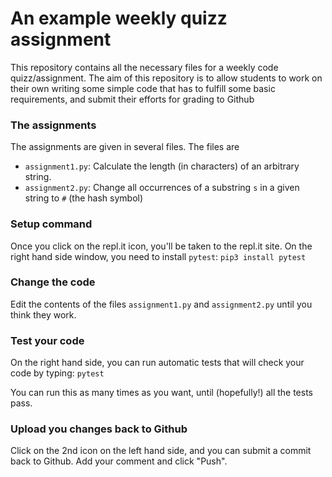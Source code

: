 # An example weekly quizz assignment

This repository contains all the necessary files for a weekly code quizz/assignment. The aim of this repository is to allow students to work on their own writing some simple code that has to fulfill some basic requirements, and submit their efforts for grading to Github


### The assignments
The assignments are given in several files. The files are

* `assignment1.py`: Calculate the length (in characters) of an arbitrary string.
* `assignment2.py`: Change all occurrences of a substring `s` in a given string to `#` (the hash symbol)

### Setup command
Once you click on the repl.it icon, you'll be taken to the repl.it site. On the right hand side window, you need to install `pytest`:
`pip3 install pytest`

### Change the code
Edit the contents of the files `assignment1.py` and `assignment2.py` until you think they work.


### Test your code
On the right hand side, you can run automatic tests that will check your code by typing:
`pytest`

You can run this as many times as you want, until (hopefully!) all the tests pass.

### Upload you changes back to Github

Click on the 2nd icon on the left hand side, and you can submit a commit back to Github. Add your comment and click "Push".

